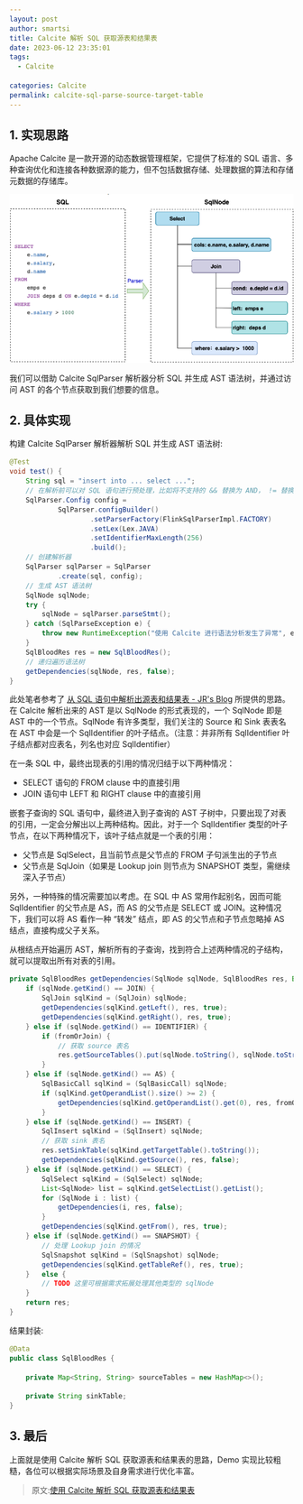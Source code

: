 ```yaml
---
layout: post
author: smartsi
title: Calcite 解析 SQL 获取源表和结果表
date: 2023-06-12 23:35:01
tags:
  - Calcite

categories: Calcite
permalink: calcite-sql-parse-source-target-table
---
```


## 1. 实现思路

Apache Calcite 是一款开源的动态数据管理框架，它提供了标准的 SQL 语言、多种查询优化和连接各种数据源的能力，但不包括数据存储、处理数据的算法和存储元数据的存储库。

![](../../Image/Calcite/calcite-sql-parse-source-target-table-1.png)

我们可以借助 Calcite SqlParser 解析器分析 SQL 并生成 AST 语法树，并通过访问 AST 的各个节点获取到我们想要的信息。

## 2. 具体实现

构建 Calcite SqlParser 解析器解析 SQL 并生成 AST 语法树:
```java
@Test
void test() {
    String sql = "insert into ... select ...";
    // 在解析前可以对 SQL 语句进行预处理，比如将不支持的 && 替换为 AND， != 替换为 <>
    SqlParser.Config config =
            SqlParser.configBuilder()
                    .setParserFactory(FlinkSqlParserImpl.FACTORY)
                    .setLex(Lex.JAVA)
                    .setIdentifierMaxLength(256)
                    .build();
    // 创建解析器
    SqlParser sqlParser = SqlParser
            .create(sql, config);
    // 生成 AST 语法树
    SqlNode sqlNode;
    try {
        sqlNode = sqlParser.parseStmt();
    } catch (SqlParseException e) {
        throw new RuntimeException("使用 Calcite 进行语法分析发生了异常", e);
    }
  	SqlBloodRes res = new SqlBloodRes();
    // 递归遍历语法树
    getDependencies(sqlNode, res, false);
}
```
此处笔者参考了 [从 SQL 语句中解析出源表和结果表 - JR's Blog](https://blog.jrwang.me/2018/parse-table-in-sql/) 所提供的思路。在 Calcite 解析出来的 AST 是以 SqlNode 的形式表现的，一个 SqlNode 即是 AST 中的一个节点。SqlNode 有许多类型，我们关注的 Source 和 Sink 表表名在 AST 中会是一个 SqlIdentifier 的叶子结点。（注意：并非所有 SqlIdentifier 叶子结点都对应表名，列名也对应 SqlIdentifier）

在一条 SQL 中，最终出现表的引用的情况归结于以下两种情况：
- SELECT 语句的 FROM clause 中的直接引用
- JOIN 语句中 LEFT 和 RIGHT clause 中的直接引用

嵌套子查询的 SQL 语句中，最终进入到子查询的 AST 子树中，只要出现了对表的引用，一定会分解出以上两种结构。因此，对于一个 SqlIdentifier 类型的叶子节点，在以下两种情况下，该叶子结点就是一个表的引用：
- 父节点是 SqlSelect，且当前节点是父节点的 FROM 子句派生出的子节点
- 父节点是 SqlJoin（如果是 Lookup join 则节点为 SNAPSHOT 类型，需继续深入子节点）

另外，一种特殊的情况需要加以考虑。在 SQL 中 AS 常用作起别名，因而可能 SqlIdentifier 的父节点是 AS，而 AS 的父节点是 SELECT 或 JOIN。这种情况下，我们可以将 AS 看作一种 “转发” 结点，即 AS 的父节点和子节点忽略掉 AS 结点，直接构成父子关系。

从根结点开始遍历 AST，解析所有的子查询，找到符合上述两种情况的子结构，就可以提取出所有对表的引用。
```java
private SqlBloodRes getDependencies(SqlNode sqlNode, SqlBloodRes res, Boolean fromOrJoin) {
    if (sqlNode.getKind() == JOIN) {
        SqlJoin sqlKind = (SqlJoin) sqlNode;
        getDependencies(sqlKind.getLeft(), res, true);
        getDependencies(sqlKind.getRight(), res, true);
    } else if (sqlNode.getKind() == IDENTIFIER) {
        if (fromOrJoin) {
            // 获取 source 表名
            res.getSourceTables().put(sqlNode.toString(), sqlNode.toString());
        }
    } else if (sqlNode.getKind() == AS) {
        SqlBasicCall sqlKind = (SqlBasicCall) sqlNode;
        if (sqlKind.getOperandList().size() >= 2) {
            getDependencies(sqlKind.getOperandList().get(0), res, fromOrJoin);
        }
    } else if (sqlNode.getKind() == INSERT) {
        SqlInsert sqlKind = (SqlInsert) sqlNode;
        // 获取 sink 表名
        res.setSinkTable(sqlKind.getTargetTable().toString());
        getDependencies(sqlKind.getSource(), res, false);
    } else if (sqlNode.getKind() == SELECT) {
        SqlSelect sqlKind = (SqlSelect) sqlNode;
        List<SqlNode> list = sqlKind.getSelectList().getList();
        for (SqlNode i : list) {
            getDependencies(i, res, false);
        }
        getDependencies(sqlKind.getFrom(), res, true);
    } else if (sqlNode.getKind() == SNAPSHOT) {
        // 处理 Lookup join 的情况
        SqlSnapshot sqlKind = (SqlSnapshot) sqlNode;
        getDependencies(sqlKind.getTableRef(), res, true);
    }   else {
        // TODO 这里可根据需求拓展处理其他类型的 sqlNode
    }
    return res;
}
```
结果封装:
```java
@Data
public class SqlBloodRes {

    private Map<String, String> sourceTables = new HashMap<>();

    private String sinkTable;
}
```

## 3. 最后

上面就是使用 Calcite 解析 SQL 获取源表和结果表的思路，Demo 实现比较粗糙，各位可以根据实际场景及自身需求进行优化丰富。

> 原文:[使用 Calcite 解析 SQL 获取源表和结果表](https://www.toutiao.com/article/7137180267675943435)
